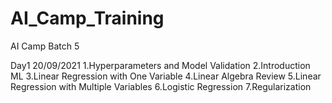 # AI_Camp_Training
AI Camp Batch 5

Day1 20/09/2021 
1.Hyperparameters and Model Validation
2.Introduction ML
3.Linear Regression with One Variable
4.Linear Algebra Review
5.Linear Regression with Multiple Variables
6.Logistic Regression
7.Regularization
